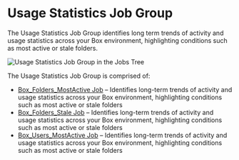 # Usage Statistics Job Group

The Usage Statistics Job Group identifies long term trends of activity and usage statistics across
your Box environment, highlighting conditions such as most active or stale folders.

![Usage Statistics Job Group in the Jobs Tree](/img/versioned_docs/accessanalyzer_11.6/accessanalyzer/admin/hostmanagement/jobstree.webp)

The Usage Statistics Job Group is comprised of:

- [Box_Folders_MostActive Job](/docs/accessanalyzer/11.6/accessanalyzer/solutions/box/activity/usagestatistics/box_folders_mostactive.md)
  – Identifies long-term trends of activity and usage statistics across your Box environment,
  highlighting conditions such as most active or stale folders
- [Box_Folders_Stale Job](/docs/accessanalyzer/11.6/accessanalyzer/solutions/box/activity/usagestatistics/box_folders_stale.md)
  – Identifies long-term trends of activity and usage statistics across your Box environment,
  highlighting conditions such as most active or stale folders
- [Box_Users_MostActive Job](/docs/accessanalyzer/11.6/accessanalyzer/solutions/box/activity/usagestatistics/box_users_mostactive.md)
  – Identifies long-term trends of activity and usage statistics across your Box environment,
  highlighting conditions such as most active or stale folders
